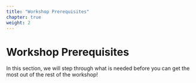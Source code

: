 ```yaml
---
title: "Workshop Prerequisites"
chapter: true
weight: 2
---
```


# Workshop Prerequisites

In this section, we will step through what is needed before you can get the most out of the rest of the workshop!

